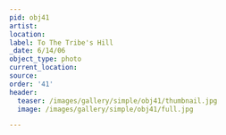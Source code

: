 ```yaml
---
pid: obj41
artist:
location:
label: To The Tribe's Hill
_date: 6/14/06
object_type: photo
current_location:
source:
order: '41'
header:
  teaser: /images/gallery/simple/obj41/thumbnail.jpg
  image: /images/gallery/simple/obj41/full.jpg

---
```

